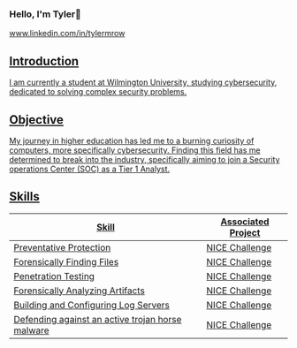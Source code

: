 ### Hello, I'm Tyler👋
<a href="https://linkedin.com/in/tylermrow"> 
www.linkedin.com/in/tylermrow


## Introduction

I am currently a student at Wilmington University, studying cybersecurity, dedicated to solving complex security problems.

## Objective


My journey in higher education has led me to a burning curiosity of computers, more specifically cybersecurity. Finding this field has me determined to break into the industry, specifically aiming to join a Security operations Center (SOC) as a Tier 1 Analyst.

## Skills


| Skill                                                  | Associated Project         |
|--------------------------------------------------------|----------------------------|
| Preventative Protection                                | NICE Challenge             |
| Forensically Finding Files                             | NICE Challenge             |
| Penetration Testing                                    | NICE Challenge             |
| Forensically Analyzing Artifacts                       | NICE Challenge             |
| Building and Configuring Log Servers                   | NICE Challenge             |
| Defending against an active trojan horse malware       | NICE Challenge             |
